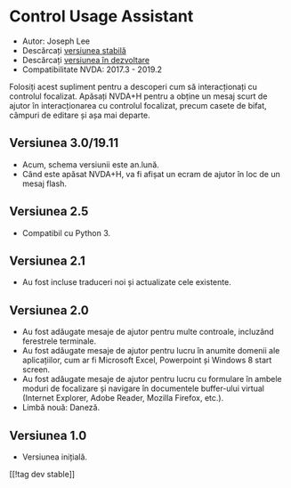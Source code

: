 # Control Usage Assistant #

* Autor: Joseph Lee
* Descărcați [versiunea stabilă][1]
* Descărcați [versiunea în dezvoltare][2]
* Compatibilitate NVDA: 2017.3 - 2019.2

Folosiți acest supliment pentru a descoperi cum să interacționați cu
controlul focalizat.  Apăsați NVDA+H pentru a obține un mesaj scurt de
ajutor în interacționarea cu controlul focalizat, precum casete de bifat,
câmpuri de editare și așa mai departe.

## Versiunea 3.0/19.11

* Acum, schema versiunii este an.lună.
* Când este apăsat NVDA+H, va fi afișat un ecram de ajutor în loc de un
  mesaj flash.

## Versiunea 2.5

* Compatibil cu Python 3.

## Versiunea 2.1

* Au fost incluse traduceri noi și actualizate cele existente.

## Versiunea 2.0

* Au fost adăugate mesaje de ajutor pentru multe controale, incluzând
  ferestrele terminale.
* Au fost adăugate mesaje de ajutor pentru lucru în anumite domenii ale
  aplicațiilor, cum ar fi Microsoft Excel, Powerpoint și Windows 8 start
  screen.
* Au fost adăugate mesaje de ajutor pentru lucru cu formulare în ambele
  moduri de focalizare și navigare în documentele buffer-ului virtual
  (Internet Explorer, Adobe Reader, Mozilla Firefox, etc.).
* Limbă nouă: Daneză.

## Versiunea 1.0

* Versiunea inițială.

[[!tag dev stable]]

[1]: https://addons.nvda-project.org/files/get.php?file=cua

[2]: https://addons.nvda-project.org/files/get.php?file=cua-dev
